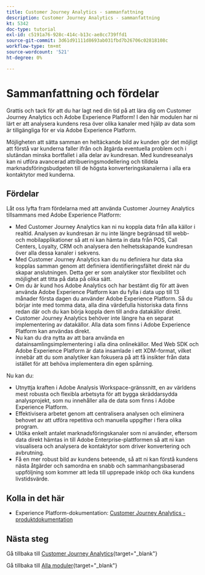 ```yaml
---
title: Customer Journey Analytics - sammanfattning
description: Customer Journey Analytics - sammanfattning
kt: 5342
doc-type: tutorial
exl-id: c5191a76-928c-414c-b13c-ae8cc739ffd1
source-git-commit: 3d61d91111d8693ab031fbd7b26706c02818108c
workflow-type: tm+mt
source-wordcount: '521'
ht-degree: 0%

---
```


# Sammanfattning och fördelar

Grattis och tack för att du har lagt ned din tid på att lära dig om Customer Journey Analytics och Adobe Experience Platform!
I den här modulen har ni lärt er att analysera kundens resa över olika kanaler med hjälp av data som är tillgängliga för er via Adobe Experience Platform.

Möjligheten att sätta samman en heltäckande bild av kunden gör det möjligt att förstå var kunderna faller ifrån och åtgärda eventuella problem och i slutändan minska bortfallet i alla delar av kundresan.
Med kundreseanalys kan ni utföra avancerad attribueringsmodellering och tilldela marknadsföringsbudgeten till de högsta konverteringskanalerna i alla era kontaktytor med kunderna.

## Fördelar

Låt oss lyfta fram fördelarna med att använda Customer Journey Analytics tillsammans med Adobe Experience Platform:

- Med Customer Journey Analytics kan ni nu koppla data från alla källor i realtid. Analysen av kundresan är nu inte längre begränsad till webb- och mobilapplikationer så att ni kan hämta in data från POS, Call Centers, Loyalty, CRM och analysera den helhetsskapande kundresan över alla dessa kanaler i sekvens.
- Med Customer Journey Analytics kan du nu definiera hur data ska kopplas samman genom att definiera identifieringsfältet direkt när du skapar anslutningen. Detta ger er som analytiker stor flexibilitet och möjlighet att titta på data på olika sätt.
- Om du är kund hos Adobe Analytics och har bestämt dig för att även använda Adobe Experience Platform kan du fylla i data upp till 13 månader första dagen du använder Adobe Experience Platform. Så du börjar inte med tomma data, alla dina värdefulla historiska data finns redan där och du kan börja koppla dem till andra datakällor direkt.
- Customer Journey Analytics behöver inte längre ha en separat implementering av datakällor. Alla data som finns i Adobe Experience Platform kan användas direkt.
- Nu kan du dra nytta av att bara använda en datainsamlingsimplementering i alla dina onlinekällor. Med Web SDK och Adobe Experience Platform är data insamlade i ett XDM-format, vilket innebär att du som analytiker kan fokusera på att få insikter från data istället för att behöva implementera din egen spårning.

Nu kan du:

- Utnyttja kraften i Adobe Analysis Workspace-gränssnitt, en av världens mest robusta och flexibla arbetsyta för att bygga skräddarsydda analysprojekt, som nu innehåller alla de data som finns i Adobe Experience Platform.
- Effektivisera arbetet genom att centralisera analysen och eliminera behovet av att utföra repetitiva och manuella uppgifter i flera olika program.
- Utöka enkelt antalet marknadsföringskanaler som ni använder, eftersom data direkt hämtas in till Adobe Enterprise-plattformen så att ni kan visualisera och analysera de kontaktytor som driver konvertering och avbrutning.
- Få en mer robust bild av kundens beteende, så att ni kan förstå kundens nästa åtgärder och samordna en snabb och sammanhangsbaserad uppföljning som kommer att leda till upprepade inköp och öka kundens livstidsvärde.

## Kolla in det här

- Experience Platform-dokumentation: [Customer Journey Analytics - produktdokumentation](https://experienceleague.adobe.com/docs/analytics-platform/using/cja-landing.html?lang=sv)

## Nästa steg

Gå tillbaka till [Customer Journey Analytics](./customer-journey-analytics-build-a-dashboard.md){target="_blank"}

Gå tillbaka till [Alla moduler](./../../../../overview.md){target="_blank"}
